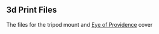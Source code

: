 ## 3d Print Files

The files for the tripod mount and [Eye of Providence](https://en.wikipedia.org/wiki/Eye_of_Providence) cover     
